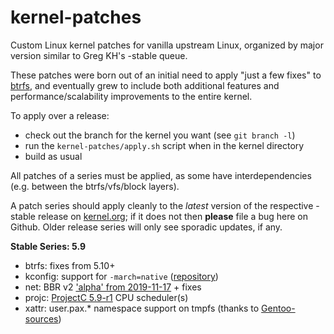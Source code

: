 kernel-patches
==============

Custom Linux kernel patches for vanilla upstream Linux, organized by major
version similar to Greg KH's -stable queue.

These patches were born out of an initial need to apply "just a few fixes"
to [btrfs](https://btrfs.wiki.kernel.org/), and eventually grew to include both
additional features and performance/scalability improvements to the entire kernel.

To apply over a release:

- check out the branch for the kernel you want (see `git branch -l`)
- run the `kernel-patches/apply.sh` script when in the kernel directory
- build as usual

All patches of a series must be applied, as some have interdependencies
(e.g. between the btrfs/vfs/block layers).

A patch series should apply cleanly to the *latest* version of the respective -stable
release on [kernel.org](https://www.kernel.org/); if it does not then **please** file
a bug here on Github. Older release series will only see sporadic updates, if any.

**Stable Series: 5.9**

- btrfs: fixes from 5.10+
- kconfig: support for `-march=native` ([repository](https://github.com/graysky2/kernel_gcc_patch))
- net: BBR v2 ['alpha' from 2019-11-17](https://groups.google.com/forum/?hl=en#!topic/bbr-dev/xLs7_Slx3Qc) + fixes
- projc: [ProjectC 5.9-r1](https://cchalpha.blogspot.com/2020/10/project-c-v59-r1-release.html) CPU scheduler(s)
- xattr: user.pax.* namespace support on tmpfs (thanks to [Gentoo-sources](https://gitweb.gentoo.org/proj/linux-patches.git/))

